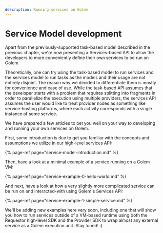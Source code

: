 ```yaml
---
description: Running services on Golem
---
```


# Service Model development

Apart from the previously-supported task-based model described in the previous chapter, we're now presenting a Services-based API to allow the developers to more conveniently define their own services to be run on Golem.

Theoretically, one can try using the task-based model to run services and the services model to run tasks as the models and their usage are not entirely disjoint. The reason why we decided to differentiate them is mostly for convenience and ease of use. While the task-based API assumes that the developer starts with a problem that requires splitting into fragments in order to parallelize the execution using multiple providers, the services API assumes the user would like to treat provider nodes as something like service-hosting platforms, where each activity corresponds with a single instance of some service.

We have prepared a few articles to bet you well on your way to developing and running your own services on Golem.

First, some introduction is due to get you familiar with the concepts and assumptions we utilize in our high-level services API:

{% page-ref page="service-model-introduction.md" %}

Then, have a look at a minimal example of a service running on a Golem VM: 

{% page-ref page="service-example-0-hello-world.md" %}

And next, have a look at how a very slightly more complicated service can be run on and interacted-with using Golem's Services API:

{% page-ref page="service-example-1-simple-service.md" %}

We'll be adding new examples here very soon, including one that will show you how to run services outside of a VM-based runtime using both the Requestor high-level SDK and the Provider SDK to wrap almost any external service as a Golem execution unit. Stay tuned! :\)

